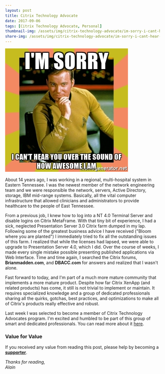 ```yaml
---
layout: post
title: Citrix Technology Advocate
date: 2017-09-06
tags: [Citrix Technology Advocate, Personal]
thumbnail-img: /assets/img/citrix-technology-advocate/im-sorry-i-cant-hear-you-over-the-sound-of-how-awesome-i-am.jpg
share-img: /assets/img/citrix-technology-advocate/im-sorry-i-cant-hear-you-over-the-sound-of-how-awesome-i-am.jpg
---
```

![kirk](/assets/img/citrix-technology-advocate/im-sorry-i-cant-hear-you-over-the-sound-of-how-awesome-i-am.jpg "I'm not that full of myself, but I'm pretty happy about this recognition")

About 14 years ago, I was working in a regional, multi-hospital system in Eastern Tennessee. I was the newest member of the network engineering team and we were responsible the network, servers, Active Directory, storage, IBM mid-range systems. Basically, all the vital computer infrastructure that allowed clinicians and administrators to provide healthcare to the people of East Tennessee.

From a previous job, I knew how to log into a NT 4.0 Terminal Server and disable logins on Citrix MetaFrame. With that tiny bit of experience, I had a sick, neglected Presentation Server 3.0 Citrix farm dumped in my lap. Following some of the greatest business advice I have received ("Bloom where you are planted") I immediately tried to fix all the outstanding issues of this farm. I realized that while the licenses had lapsed, we were able to upgrade to Presentation Server 4.0, which I did. Over the course of weeks, I made every single mistake possible presenting published applications via Web Interface. Time and time again, I searched the Citrix forums, **Brianmadden.com**, and **DBACC.com** for answers and realized that I wasn't alone.

Fast forward to today, and I'm part of a much more mature community that implements a more mature product. Despite how far Citrix XenApp (and related products) has come, it still is not trivial to implement or maintain. It requires specialized knowledge and a group of dedicated professionals sharing all the quirks, gotchas, best practices, and optimizations to make all of Citrix's products really effective and robust.

Last week I was selected to become a member of Citrix Technology Advocates program. I'm excited and humbled to be part of this group of smart and dedicated professionals. You can read more about it <a href="https://www.mycugc.org/blog/community-champions-cta" target="_blank" rel="noopener">here</a>.

### Value for Value
If you received any value from reading this post, please help by becoming a [**supporter**](https://www.paypal.com/donate?hosted_button_id=73HNLGA2SGLLU).

*Thanks for reading,*  
*Alain*
